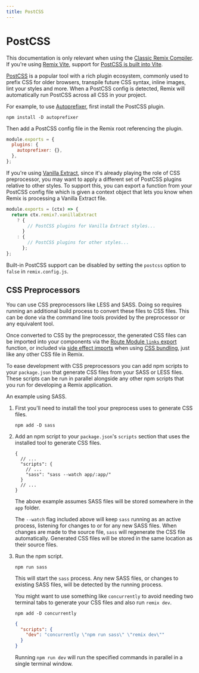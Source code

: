 ```yaml
---
title: PostCSS
---
```


# PostCSS

<docs-warning>This documentation is only relevant when using the [Classic Remix Compiler][classic-remix-compiler]. If you're using [Remix Vite][remix-vite], support for [PostCSS is built into Vite][vite-postcss].</docs-warning>

[PostCSS][postcss] is a popular tool with a rich plugin ecosystem, commonly used to prefix CSS for older browsers, transpile future CSS syntax, inline images, lint your styles and more. When a PostCSS config is detected, Remix will automatically run PostCSS across all CSS in your project.

For example, to use [Autoprefixer][autoprefixer], first install the PostCSS plugin.

```shellscript nonumber
npm install -D autoprefixer
```

Then add a PostCSS config file in the Remix root referencing the plugin.

```js filename=postcss.config.cjs
module.exports = {
  plugins: {
    autoprefixer: {},
  },
};
```

If you're using [Vanilla Extract][vanilla-extract], since it's already playing the role of CSS preprocessor, you may want to apply a different set of PostCSS plugins relative to other styles. To support this, you can export a function from your PostCSS config file which is given a context object that lets you know when Remix is processing a Vanilla Extract file.

```js filename=postcss.config.cjs
module.exports = (ctx) => {
  return ctx.remix?.vanillaExtract
    ? {
        // PostCSS plugins for Vanilla Extract styles...
      }
    : {
        // PostCSS plugins for other styles...
      };
};
```

<docs-info>Built-in PostCSS support can be disabled by setting the `postcss` option to `false` in `remix.config.js`.</docs-info>

## CSS Preprocessors

You can use CSS preprocessors like LESS and SASS. Doing so requires running an additional build process to convert these files to CSS files. This can be done via the command line tools provided by the preprocessor or any equivalent tool.

Once converted to CSS by the preprocessor, the generated CSS files can be imported into your components via the [Route Module `links` export][route-module-links] function, or included via [side effect imports][css-side-effect-imports] when using [CSS bundling][css-bundling], just like any other CSS file in Remix.

To ease development with CSS preprocessors you can add npm scripts to your `package.json` that generate CSS files from your SASS or LESS files. These scripts can be run in parallel alongside any other npm scripts that you run for developing a Remix application.

An example using SASS.

1. First you'll need to install the tool your preprocess uses to generate CSS files.

   ```shellscript nonumber
   npm add -D sass
   ```

2. Add an npm script to your `package.json`'s `scripts` section that uses the installed tool to generate CSS files.

   ```jsonc filename=package.json
   {
     // ...
     "scripts": {
       // ...
       "sass": "sass --watch app/:app/"
     }
     // ...
   }
   ```

   The above example assumes SASS files will be stored somewhere in the `app` folder.

   The `--watch` flag included above will keep `sass` running as an active process, listening for changes to or for any new SASS files. When changes are made to the source file, `sass` will regenerate the CSS file automatically. Generated CSS files will be stored in the same location as their source files.

3. Run the npm script.

   ```shellscript nonumber
   npm run sass
   ```

   This will start the `sass` process. Any new SASS files, or changes to existing SASS files, will be detected by the running process.

   You might want to use something like `concurrently` to avoid needing two terminal tabs to generate your CSS files and also run `remix dev`.

   ```shellscript nonumber
   npm add -D concurrently
   ```

   ```json filename=package.json
   {
     "scripts": {
       "dev": "concurrently \"npm run sass\" \"remix dev\""
     }
   }
   ```

   Running `npm run dev` will run the specified commands in parallel in a single terminal window.

[postcss]: https://postcss.org
[autoprefixer]: https://github.com/postcss/autoprefixer
[vanilla-extract]: ./vanilla-extract
[route-module-links]: ../route/links
[css-side-effect-imports]: ./css-imports
[css-bundling]: ./bundling
[postcss-preset-env]: https://preset-env.cssdb.org
[esbuild-css-tree-shaking-issue]: https://github.com/evanw/esbuild/issues/1370
[classic-remix-compiler]: ../future/vite#classic-remix-compiler-vs-remix-vite
[remix-vite]: ../future/vite
[vite-postcss]: https://vitejs.dev/guide/features#postcss
